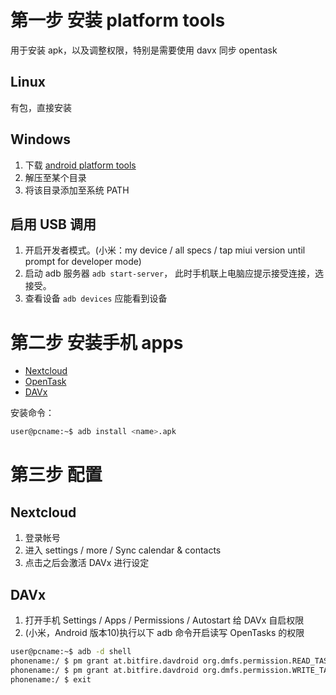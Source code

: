 # 第一步 安装 platform tools

用于安装 apk，以及调整权限，特别是需要使用 davx 同步 opentask

## Linux

有包，直接安装


## Windows

1. 下载 [android platform tools](https://developer.android.com/studio/releases/platform-tools)
2. 解压至某个目录
3. 将该目录添加至系统 PATH


## 启用 USB 调用

1. 开启开发者模式。(小米：my device / all specs / tap miui version until prompt for developer mode)
2. 启动 adb 服务器 `adb start-server`， 此时手机联上电脑应提示接受连接，选接受。
3. 查看设备 `adb devices` 应能看到设备

# 第二步 安装手机 apps

- [Nextcloud](https://f-droid.org/en/packages/com.nextcloud.client/)
- [OpenTask](https://f-droid.org/en/packages/org.dmfs.tasks/)
- [DAVx](https://f-droid.org/en/packages/at.bitfire.davdroid/)

安装命令： 

```sh
user@pcname:~$ adb install <name>.apk
```

# 第三步 配置

## Nextcloud

1. 登录帐号
2. 进入 settings / more / Sync calendar & contacts
3. 点击之后会激活 DAVx 进行设定

## DAVx

1. 打开手机 Settings / Apps / Permissions / Autostart 给 DAVx 自启权限
2. (小米，Android 版本10)执行以下 adb 命令开启读写 OpenTasks 的权限

```sh
user@pcname:~$ adb -d shell 
phonename:/ $ pm grant at.bitfire.davdroid org.dmfs.permission.READ_TASKS
phonename:/ $ pm grant at.bitfire.davdroid org.dmfs.permission.WRITE_TASKS
phonename:/ $ exit
```



